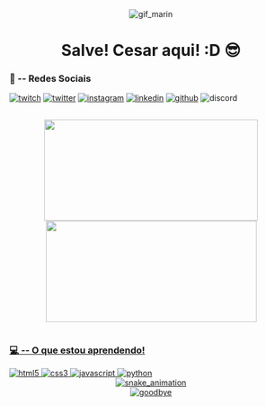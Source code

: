 <div align="center">
    <img alt="gif_marin" src="https://images-wixmp-ed30a86b8c4ca887773594c2.wixmp.com/f/3cfc80d6-1ea8-4929-87ea-f6bc4a317313/d57boss-0527fab4-c6e2-4126-9a3e-d3963a195a3c.png?token=eyJ0eXAiOiJKV1QiLCJhbGciOiJIUzI1NiJ9.eyJzdWIiOiJ1cm46YXBwOjdlMGQxODg5ODIyNjQzNzNhNWYwZDQxNWVhMGQyNmUwIiwiaXNzIjoidXJuOmFwcDo3ZTBkMTg4OTgyMjY0MzczYTVmMGQ0MTVlYTBkMjZlMCIsIm9iaiI6W1t7InBhdGgiOiJcL2ZcLzNjZmM4MGQ2LTFlYTgtNDkyOS04N2VhLWY2YmM0YTMxNzMxM1wvZDU3Ym9zcy0wNTI3ZmFiNC1jNmUyLTQxMjYtOWEzZS1kMzk2M2ExOTVhM2MucG5nIn1dXSwiYXVkIjpbInVybjpzZXJ2aWNlOmZpbGUuZG93bmxvYWQiXX0.ZUzcAMoNWZGH56dl2JYeQOuhXYw0iGYgYd_ed6iaEJk">
    <h1> Salve! Cesar aqui! :D 😎</h1>
</div>

### 🖤 -- Redes Sociais
<div>
    <a href="https://www.twitch.tv/pan_sz" target="_blank"><img alt="twitch" src="https://img.shields.io/badge/Twitch-%239146FF.svg?style=for-the-badge&logo=Twitch&logoColor=white" target="_blank"></a>
    <a href="https://twitter.com/sad_pandi" target="_blank"><img alt="twitter" src="https://img.shields.io/badge/Twitter-%231DA1F2.svg?style=for-the-badge&logo=Twitter&logoColor=white" target="_blank"></a>
    <a href="https://www.instagram.com/pand4.exe/" target="_blank"><img alt="instagram" src="https://img.shields.io/badge/Instagram-%23E4405F.svg?style=for-the-badge&logo=Instagram&logoColor=white" target="_blank"></a>
    <a href="https://www.linkedin.com/in/cesar-soares-753b261aa/" target="_blank"><img alt="linkedin" src="https://img.shields.io/badge/linkedin-%230077B5.svg?style=for-the-badge&logo=linkedin&logoColor=white" target="_blank"></a>
    <a href="https://github.com/pansz-uwu" target="_blank"><img alt="github" src="https://img.shields.io/badge/github-%23121011.svg?style=for-the-badge&logo=github&logoColor=white" target="_blank"></a>
    <img alt="discord" src="https://img.shields.io/badge/%3Cuwu_pan%3E-%237289DA.svg?style=for-the-badge&logo=discord&logoColor=white" target="_blank">
</div>

##

<div align="center">
  <a href="https://github.com/pansz-uwu">
  <img width="380em" height="180em" src="https://github-readme-stats.vercel.app/api?username=pansz-uwu&show_icons=true&theme=tokyonight&include_all_commits=true&count_private=true"/>
  <img width="375em" height="180em" src="https://github-readme-stats.vercel.app/api/top-langs/?username=pansz-uwu&layout=compact&langs_count=7&theme=tokyonight"/>
</div>

#

### 💻 -- O que estou aprendendo!
<div>
    <img alt="html5" src="https://img.shields.io/badge/html5-%23E34F26.svg?style=for-the-badge&logo=html5&logoColor=white" target="_blank">
    <img alt="css3" src="https://img.shields.io/badge/css3-%231572B6.svg?style=for-the-badge&logo=css3&logoColor=white" target="_blank">
    <img alt="javascript" src="https://img.shields.io/badge/javascript-%23323330.svg?style=for-the-badge&logo=javascript&logoColor=%23F7DF1E" target="_blank">
    <img alt="python" src="https://img.shields.io/badge/python-3670A0?style=for-the-badge&logo=python&logoColor=ffdd54" target="_blank">
</div>
    
<div align="center"><img align="center" alt="snake_animation" src="https://github.com/pansz-uwu/pansz-uwu/blob/output/github-contribution-grid-snake.svg"></div>

<div align="center">
    <img alt="goodbye" src="https://img.itch.zone/aW1hZ2UvMjc2MTg0LzEzNDQ0MDMucG5n/original/BlTtYV.png">
</div>
